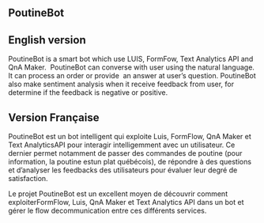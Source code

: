 ## PoutineBot

## English version

PoutineBot is a smart bot which use LUIS, FormFow, Text Analytics API and QnA Maker.  PoutineBot can converse with user using the natural language. It can process an order or provide  an answer at user’s question. PoutineBot also make sentiment analysis when it receive feedback from user, for determine if the feedback is negative or positive.

## Version Française

PoutineBot est un bot intelligent qui exploite Luis, FormFlow, QnA Maker et Text AnalyticsAPI pour interagir intelligemment avec un utilisateur. Ce dernier permet notamment de passer des commandes de poutine (pour information, la poutine estun plat québécois), de répondre à des questions et d’analyser les feedbacks des utilisateurs pour évaluer leur degré de satisfaction.

Le projet PoutineBot est un excellent moyen de découvrir comment exploiterFormFlow, Luis, QnA Maker et Text Analytics API dans un bot et gérer le flow decommunication entre ces différents services. 

